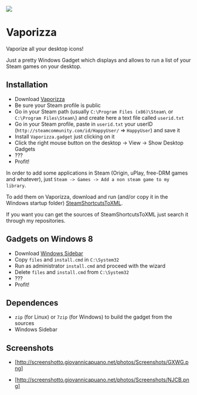 [<img src="http://screenshotto.giovannicapuano.net/photos/Screenshots/GXWG.png" />]()

Vaporizza
=========
Vaporize all your desktop icons!

Just a pretty Windows Gadget which displays and allows to run a list of your Steam games on your desktop.

Installation
--------------

- Download [Vaporizza]
- Be sure your Steam profile is public
- Go in your Steam path (usually `C:\Program Files (x86)\Steam\` or `C:\Program Files\Steam\`) and create here a text file called `userid.txt`
- Go in your Steam profile, paste in `userid.txt` your userID (`http://steamcommunity.com/id/HappyUser/` => `HappyUser`) and save it
- Install `Vaporizza.gadget` just clicking on it
- Click the right mouse button on the desktop -> View -> Show Desktop Gadgets
- ???
- Profit!

In order to add some applications in Steam (Origin, uPlay, free-DRM games and whatever), just `Steam -> Games -> Add a non steam game to my library`.

To add them on Vaporizza, download and run (and/or copy it in the Windows startup folder) [SteamShortcutsToXML].

If you want you can get the sources of SteamShortcutsToXML just search it through my repositories.

Gadgets on Windows 8
--------------------

- Download [Windows Sidebar]
- Copy `files` and `install.cmd` in `C:\System32`
- Run as administrator `install.cmd` and proceed with the wizard
- Delete `files` and `install.cmd` from `C:\System32`
- ???
- Profit!

Dependences
-----------

- `zip` (for Linux) or `7zip` (for Windows) to build the gadget from the sources
- Windows Sidebar

Screenshots
-----------

- [http://screenshotto.giovannicapuano.net/photos/Screenshots/GXWG.png]

- [http://screenshotto.giovannicapuano.net/photos/Screenshots/NJCB.png]

  [Vaporizza]: https://github.com/RoxasShadow/Vaporizza/raw/master/bin/Vaporizza.gadget
  [SteamShortcutsToXML]: https://github.com/RoxasShadow/Vaporizza/raw/master/tools/SteamShortcutsToXML.exe
  [Windows Sidebar]: http://cl.ly/2k012I3J231b/download/Windows%20Sidebar%20for%20Windows%208%20RTM.zip
  [http://i.imgur.com/SBD94.jpg]:http://i.imgur.com/SBD94.jpg
  [http://i.imgur.com/PRk1I.jpg]:http://i.imgur.com/PRk1I.jpg
